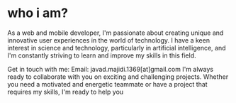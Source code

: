 # who i am?
As a web and mobile developer, I'm passionate about creating unique and innovative user experiences in the world of technology. I have a keen interest in science and technology, particularly in artificial intelligence, and I'm constantly striving to learn and improve my skills in this field.

Get in touch with me:
Email: javad.majidi.1369[at]gmail.com
I'm always ready to collaborate with you on exciting and challenging projects. Whether you need a motivated and energetic teammate or have a project that requires my skills, I'm ready to help you
